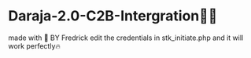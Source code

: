 # Daraja-2.0-C2B-Intergration👨‍💻
made with 💖 BY Fredrick 
edit the credentials in stk_initiate.php and it will work perfectly🔥
